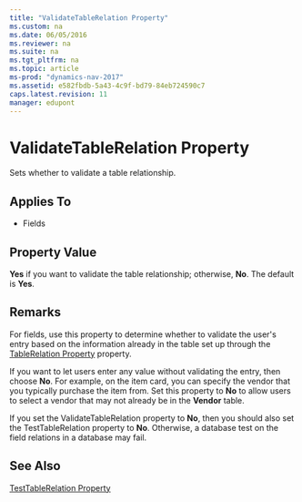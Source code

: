 ```yaml
---
title: "ValidateTableRelation Property"
ms.custom: na
ms.date: 06/05/2016
ms.reviewer: na
ms.suite: na
ms.tgt_pltfrm: na
ms.topic: article
ms-prod: "dynamics-nav-2017"
ms.assetid: e582fbdb-5a43-4c9f-bd79-84eb724590c7
caps.latest.revision: 11
manager: edupont
---
```

# ValidateTableRelation Property
Sets whether to validate a table relationship.  
  
## Applies To  
  
-   Fields  
  
## Property Value  
 **Yes** if you want to validate the table relationship; otherwise, **No**. The default is **Yes**.  
  
## Remarks  
 For fields, use this property to determine whether to validate the user's entry based on the information already in the table set up through the [TableRelation Property](TableRelation-Property.md) property.  
  
 If you want to let users enter any value without validating the entry, then choose **No**. For example, on the item card, you can specify the vendor that you typically purchase the item from. Set this property to **No** to allow users to select a vendor that may not already be in the **Vendor** table.  
  
 If you set the ValidateTableRelation property to **No**, then you should also set the TestTableRelation property to **No**. Otherwise, a database test on the field relations in a database may fail.  
  
## See Also  
 [TestTableRelation Property](TestTableRelation-Property.md)